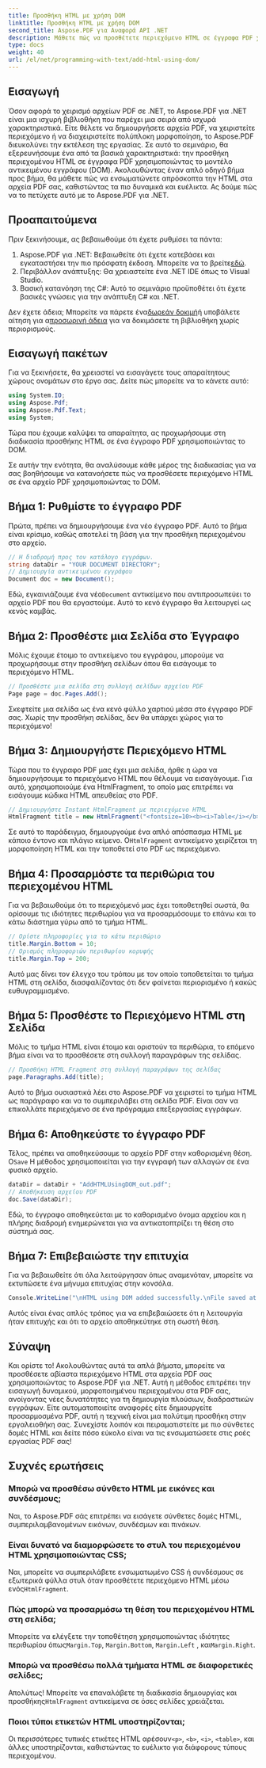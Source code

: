 ```yaml
---
title: Προσθήκη HTML με χρήση DOM
linktitle: Προσθήκη HTML με χρήση DOM
second_title: Aspose.PDF για Αναφορά API .NET
description: Μάθετε πώς να προσθέτετε περιεχόμενο HTML σε έγγραφα PDF χρησιμοποιώντας το Aspose.PDF για .NET σε αυτό το βήμα προς βήμα σεμινάριο. Βελτιώστε τα αρχεία PDF σας με δυναμική μορφοποίηση HTML εύκολα.
type: docs
weight: 40
url: /el/net/programming-with-text/add-html-using-dom/
---
```

## Εισαγωγή

Όσον αφορά το χειρισμό αρχείων PDF σε .NET, το Aspose.PDF για .NET είναι μια ισχυρή βιβλιοθήκη που παρέχει μια σειρά από ισχυρά χαρακτηριστικά. Είτε θέλετε να δημιουργήσετε αρχεία PDF, να χειριστείτε περιεχόμενο ή να διαχειριστείτε πολύπλοκη μορφοποίηση, το Aspose.PDF διευκολύνει την εκτέλεση της εργασίας. Σε αυτό το σεμινάριο, θα εξερευνήσουμε ένα από τα βασικά χαρακτηριστικά: την προσθήκη περιεχομένου HTML σε έγγραφα PDF χρησιμοποιώντας το μοντέλο αντικειμένου εγγράφου (DOM). Ακολουθώντας έναν απλό οδηγό βήμα προς βήμα, θα μάθετε πώς να ενσωματώνετε απρόσκοπτα την HTML στα αρχεία PDF σας, καθιστώντας τα πιο δυναμικά και ευέλικτα. Ας δούμε πώς να το πετύχετε αυτό με το Aspose.PDF για .NET.

## Προαπαιτούμενα

Πριν ξεκινήσουμε, ας βεβαιωθούμε ότι έχετε ρυθμίσει τα πάντα:

1.  Aspose.PDF για .NET: Βεβαιωθείτε ότι έχετε κατεβάσει και εγκαταστήσει την πιο πρόσφατη έκδοση. Μπορείτε να το βρείτε[εδώ](https://releases.aspose.com/pdf/net/).
2. Περιβάλλον ανάπτυξης: Θα χρειαστείτε ένα .NET IDE όπως το Visual Studio.
3. Βασική κατανόηση της C#: Αυτό το σεμινάριο προϋποθέτει ότι έχετε βασικές γνώσεις για την ανάπτυξη C# και .NET.

Δεν έχετε άδεια; Μπορείτε να πάρετε ένα[δωρεάν δοκιμή](https://releases.aspose.com/)ή υποβάλετε αίτηση για α[προσωρινή άδεια](https://purchase.aspose.com/temporary-license/) για να δοκιμάσετε τη βιβλιοθήκη χωρίς περιορισμούς.

## Εισαγωγή πακέτων

Για να ξεκινήσετε, θα χρειαστεί να εισαγάγετε τους απαραίτητους χώρους ονομάτων στο έργο σας. Δείτε πώς μπορείτε να το κάνετε αυτό:

```csharp
using System.IO;
using Aspose.Pdf;
using Aspose.Pdf.Text;
using System;
```

Τώρα που έχουμε καλύψει τα απαραίτητα, ας προχωρήσουμε στη διαδικασία προσθήκης HTML σε ένα έγγραφο PDF χρησιμοποιώντας το DOM.

Σε αυτήν την ενότητα, θα αναλύσουμε κάθε μέρος της διαδικασίας για να σας βοηθήσουμε να κατανοήσετε πώς να προσθέσετε περιεχόμενο HTML σε ένα αρχείο PDF χρησιμοποιώντας το DOM.

## Βήμα 1: Ρυθμίστε το έγγραφο PDF

Πρώτα, πρέπει να δημιουργήσουμε ένα νέο έγγραφο PDF. Αυτό το βήμα είναι κρίσιμο, καθώς αποτελεί τη βάση για την προσθήκη περιεχομένου στο αρχείο.

```csharp
// Η διαδρομή προς τον κατάλογο εγγράφων.
string dataDir = "YOUR DOCUMENT DIRECTORY";
// Δημιουργία αντικειμένου εγγράφου
Document doc = new Document();
```

 Εδώ, εγκαινιάζουμε ένα νέο`Document` αντικείμενο που αντιπροσωπεύει το αρχείο PDF που θα εργαστούμε. Αυτό το κενό έγγραφο θα λειτουργεί ως κενός καμβάς.

## Βήμα 2: Προσθέστε μια Σελίδα στο Έγγραφο

Μόλις έχουμε έτοιμο το αντικείμενο του εγγράφου, μπορούμε να προχωρήσουμε στην προσθήκη σελίδων όπου θα εισάγουμε το περιεχόμενο HTML.

```csharp
// Προσθέστε μια σελίδα στη συλλογή σελίδων αρχείου PDF
Page page = doc.Pages.Add();
```

Σκεφτείτε μια σελίδα ως ένα κενό φύλλο χαρτιού μέσα στο έγγραφο PDF σας. Χωρίς την προσθήκη σελίδας, δεν θα υπάρχει χώρος για το περιεχόμενο!

## Βήμα 3: Δημιουργήστε Περιεχόμενο HTML

Τώρα που το έγγραφο PDF μας έχει μια σελίδα, ήρθε η ώρα να δημιουργήσουμε το περιεχόμενο HTML που θέλουμε να εισαγάγουμε. Για αυτό, χρησιμοποιούμε ένα HtmlFragment, το οποίο μας επιτρέπει να εισάγουμε κώδικα HTML απευθείας στο PDF.

```csharp
// Δημιουργήστε Instant HtmlFragment με περιεχόμενο HTML
HtmlFragment title = new HtmlFragment("<fontsize=10><b><i>Table</i></b></fontsize>");
```

 Σε αυτό το παράδειγμα, δημιουργούμε ένα απλό απόσπασμα HTML με κάποιο έντονο και πλάγιο κείμενο. Ο`HtmlFragment` αντικείμενο χειρίζεται τη μορφοποίηση HTML και την τοποθετεί στο PDF ως περιεχόμενο.

## Βήμα 4: Προσαρμόστε τα περιθώρια του περιεχομένου HTML

Για να βεβαιωθούμε ότι το περιεχόμενό μας έχει τοποθετηθεί σωστά, θα ορίσουμε τις ιδιότητες περιθωρίου για να προσαρμόσουμε το επάνω και το κάτω διάστημα γύρω από το τμήμα HTML.

```csharp
// Ορίστε πληροφορίες για το κάτω περιθώριο
title.Margin.Bottom = 10;
// Ορισμός πληροφοριών περιθωρίου κορυφής
title.Margin.Top = 200;
```

Αυτό μας δίνει τον έλεγχο του τρόπου με τον οποίο τοποθετείται το τμήμα HTML στη σελίδα, διασφαλίζοντας ότι δεν φαίνεται περιορισμένο ή κακώς ευθυγραμμισμένο.

## Βήμα 5: Προσθέστε το Περιεχόμενο HTML στη Σελίδα

Μόλις το τμήμα HTML είναι έτοιμο και οριστούν τα περιθώρια, το επόμενο βήμα είναι να το προσθέσετε στη συλλογή παραγράφων της σελίδας.

```csharp
// Προσθήκη HTML Fragment στη συλλογή παραγράφων της σελίδας
page.Paragraphs.Add(title);
```

Αυτό το βήμα ουσιαστικά λέει στο Aspose.PDF να χειριστεί το τμήμα HTML ως παράγραφο και να το συμπεριλάβει στη σελίδα PDF. Είναι σαν να επικολλάτε περιεχόμενο σε ένα πρόγραμμα επεξεργασίας εγγράφων.

## Βήμα 6: Αποθηκεύστε το έγγραφο PDF

 Τέλος, πρέπει να αποθηκεύσουμε το αρχείο PDF στην καθορισμένη θέση. Ο`Save` Η μέθοδος χρησιμοποιείται για την εγγραφή των αλλαγών σε ένα φυσικό αρχείο.

```csharp
dataDir = dataDir + "AddHTMLUsingDOM_out.pdf";
// Αποθήκευση αρχείου PDF
doc.Save(dataDir);
```

Εδώ, το έγγραφο αποθηκεύεται με το καθορισμένο όνομα αρχείου και η πλήρης διαδρομή ενημερώνεται για να αντικατοπτρίζει τη θέση στο σύστημά σας.

## Βήμα 7: Επιβεβαιώστε την επιτυχία

Για να βεβαιωθείτε ότι όλα λειτούργησαν όπως αναμενόταν, μπορείτε να εκτυπώσετε ένα μήνυμα επιτυχίας στην κονσόλα.

```csharp
Console.WriteLine("\nHTML using DOM added successfully.\nFile saved at " + dataDir);
```

Αυτός είναι ένας απλός τρόπος για να επιβεβαιώσετε ότι η λειτουργία ήταν επιτυχής και ότι το αρχείο αποθηκεύτηκε στη σωστή θέση.

## Σύναψη

Και ορίστε το! Ακολουθώντας αυτά τα απλά βήματα, μπορείτε να προσθέσετε αβίαστα περιεχόμενο HTML στα αρχεία PDF σας χρησιμοποιώντας το Aspose.PDF για .NET. Αυτή η μέθοδος επιτρέπει την εισαγωγή δυναμικού, μορφοποιημένου περιεχομένου στα PDF σας, ανοίγοντας νέες δυνατότητες για τη δημιουργία πλούσιων, διαδραστικών εγγράφων. Είτε αυτοματοποιείτε αναφορές είτε δημιουργείτε προσαρμοσμένα PDF, αυτή η τεχνική είναι μια πολύτιμη προσθήκη στην εργαλειοθήκη σας. Συνεχίστε λοιπόν και πειραματιστείτε με πιο σύνθετες δομές HTML και δείτε πόσο εύκολο είναι να τις ενσωματώσετε στις ροές εργασίας PDF σας!

## Συχνές ερωτήσεις

### Μπορώ να προσθέσω σύνθετο HTML με εικόνες και συνδέσμους;
Ναι, το Aspose.PDF σάς επιτρέπει να εισάγετε σύνθετες δομές HTML, συμπεριλαμβανομένων εικόνων, συνδέσμων και πινάκων.

### Είναι δυνατό να διαμορφώσετε το στυλ του περιεχομένου HTML χρησιμοποιώντας CSS;
 Ναι, μπορείτε να συμπεριλάβετε ενσωματωμένο CSS ή συνδέσμους σε εξωτερικά φύλλα στυλ όταν προσθέτετε περιεχόμενο HTML μέσω ενός`HtmlFragment`.

### Πώς μπορώ να προσαρμόσω τη θέση του περιεχομένου HTML στη σελίδα;
 Μπορείτε να ελέγξετε την τοποθέτηση χρησιμοποιώντας ιδιότητες περιθωρίου όπως`Margin.Top`, `Margin.Bottom`, `Margin.Left` , και`Margin.Right`.

### Μπορώ να προσθέσω πολλά τμήματα HTML σε διαφορετικές σελίδες;
 Απολύτως! Μπορείτε να επαναλάβετε τη διαδικασία δημιουργίας και προσθήκης`HtmlFragment` αντικείμενα σε όσες σελίδες χρειάζεται.

### Ποιοι τύποι ετικετών HTML υποστηρίζονται;
 Οι περισσότερες τυπικές ετικέτες HTML αρέσουν`<p>`, `<b>`, `<i>`, `<table>`, και άλλες υποστηρίζονται, καθιστώντας το ευέλικτο για διάφορους τύπους περιεχομένου.
